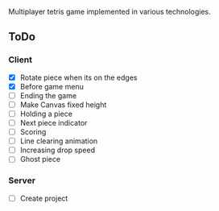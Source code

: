 Multiplayer tetris game implemented in various technologies.

## ToDo
### Client
- [X] Rotate piece when its on the edges
- [X] Before game menu
- [ ] Ending the game
- [ ] Make Canvas fixed height
- [ ] Holding a piece
- [ ] Next piece indicator
- [ ] Scoring
- [ ] Line clearing animation
- [ ] Increasing drop speed
- [ ] Ghost piece

### Server
- [ ] Create project
